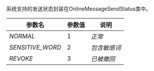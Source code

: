 系统支持的发送状态封装在OnlineMessageSendStatus类中。

| 参数名 | 参数值 | 说明 |
| --- | --- | --- |
| _NORMAL_ | 1 | _正常_ |
| _SENSITIVE_WORD_ | 2 | _包含敏感词_ |
| _REVOKE_ | 3 | _已被撤回_ |

